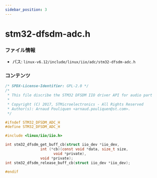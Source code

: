 ```yaml
---
sidebar_position: 3
---
```

# stm32-dfsdm-adc.h

### ファイル情報

- パス: `linux-v6.12/include/linux/iio/adc/stm32-dfsdm-adc.h`

### コンテンツ

```h
/* SPDX-License-Identifier: GPL-2.0 */
/*
 * This file discribe the STM32 DFSDM IIO driver API for audio part
 *
 * Copyright (C) 2017, STMicroelectronics - All Rights Reserved
 * Author(s): Arnaud Pouliquen <arnaud.pouliquen@st.com>.
 */

#ifndef STM32_DFSDM_ADC_H
#define STM32_DFSDM_ADC_H

#include <linux/iio/iio.h>

int stm32_dfsdm_get_buff_cb(struct iio_dev *iio_dev,
			    int (*cb)(const void *data, size_t size,
				      void *private),
			    void *private);
int stm32_dfsdm_release_buff_cb(struct iio_dev *iio_dev);

#endif

```
